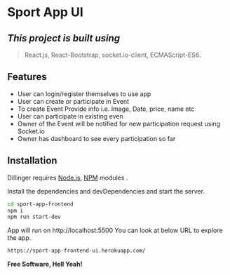 # Sport App UI
## _This project is built using_

> React.js, React-Bootstrap, socket.io-client, ECMAScript-ES6.

## Features

- User can login/register themselves to use app
- User can create or participate in Event
- To create Event Provide info i.e. Image, Date, price, name etc
- User can participate in existing even
- Owner of the Event will be notified for new participation request using Socket.io
- Owner has dashboard to see every participation so far 

## Installation

Dillinger requires [Node.js](https://nodejs.org/), [NPM](https://www.npmjs.com/) modules .

Install the dependencies and devDependencies and start the server.

```sh
cd sport-app-frontend
npm i
npm run start-dev
```
App will  run on http://localhost:5500
You can look at below URL to explore the app.

```sh
https://sport-app-frontend-ui.herokuapp.com/
```

**Free Software, Hell Yeah!**